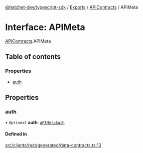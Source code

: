 [@hatchet-dev/typescript-sdk](../README.md) / [Exports](../modules.md) / [APIContracts](../modules/APIContracts.md) / APIMeta

# Interface: APIMeta

[APIContracts](../modules/APIContracts.md).APIMeta

## Table of contents

### Properties

- [auth](APIContracts.APIMeta.md#auth)

## Properties

### auth

• `Optional` **auth**: [`APIMetaAuth`](APIContracts.APIMetaAuth.md)

#### Defined in

[src/clients/rest/generated/data-contracts.ts:13](https://github.com/hatchet-dev/hatchet/blob/af21f67/typescript-sdk/src/clients/rest/generated/data-contracts.ts#L13)
